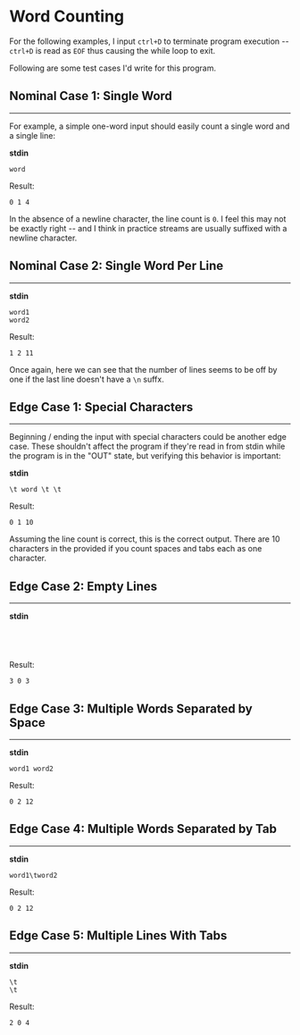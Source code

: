 # Word Counting

For the following examples, I input `ctrl+D` to terminate program execution 
-- `ctrl+D` is read as `EOF` thus causing the while loop to exit.

Following are some test cases I'd write for this program.

## Nominal Case 1: Single Word
---
For example, a simple one-word input should easily count a single word and a 
single line:

**stdin**
```
word
```

Result: 
```
0 1 4
```

In the absence of a newline character, the line count is `0`. I feel this may
not be exactly right -- and I think in practice streams are usually suffixed
with a newline character.

## Nominal Case 2: Single Word Per Line
---
**stdin**
```
word1
word2
```

Result: 
```
1 2 11
```

Once again, here we can see that the number of lines seems to be off by one if 
the last line doesn't have a `\n` suffx.

## Edge Case 1: Special Characters
---
Beginning / ending the input with special characters could be another edge case.
These shouldn't affect the program if they're read in from stdin while the
program is in the "OUT" state, but verifying this behavior is important:

**stdin**
```
\t word \t \t
```

Result:
```
0 1 10
```

Assuming the line count is correct, this is the correct output. There are 10 
characters in the provided if you count spaces and tabs each as one character.

## Edge Case 2: Empty Lines
---
**stdin**
```




```

Result:
```
3 0 3
```

## Edge Case 3: Multiple Words Separated by Space
---

**stdin**
```
word1 word2
```

Result:
```
0 2 12
```

## Edge Case 4: Multiple Words Separated by Tab
---
**stdin**
```
word1\tword2
```

Result:
```
0 2 12
```

## Edge Case 5: Multiple Lines With Tabs
---
**stdin**
```
\t
\t

```

Result:
```
2 0 4
```
